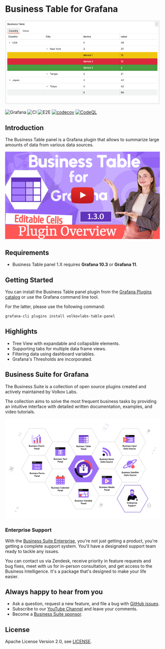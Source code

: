 # Business Table for Grafana

![Table](https://github.com/VolkovLabs/business-table/raw/main/src/img/dashboard.png)

![Grafana](https://img.shields.io/badge/Grafana-11.2-orange)
![CI](https://github.com/volkovlabs/business-table/workflows/CI/badge.svg)
![E2E](https://github.com/volkovlabs/business-table/workflows/E2E/badge.svg)
[![codecov](https://codecov.io/gh/VolkovLabs/business-table/branch/main/graph/badge.svg)](https://codecov.io/gh/VolkovLabs/business-table)
[![CodeQL](https://github.com/VolkovLabs/business-table/actions/workflows/codeql-analysis.yml/badge.svg)](https://github.com/VolkovLabs/business-table/actions/workflows/codeql-analysis.yml)

## Introduction

The Business Table panel is a Grafana plugin that allows to summarize large amounts of data from various data sources.

[![Business Table panel for Grafana 1.3.0 | Overview and tutorial for beginners](https://raw.githubusercontent.com/volkovlabs/business-table/main/img/overview.png)](https://youtu.be/kOjt9Bl3VQo)

## Requirements

- Business Table panel 1.X requires **Grafana 10.3** or **Grafana 11**.

## Getting Started

You can install the Business Table panel plugin from the [Grafana Plugins catalog](https://grafana.com/grafana/plugins/volkovlabs-table-panel/) or use the Grafana command line tool.

For the latter, please use the following command:

```bash
grafana-cli plugins install volkovlabs-table-panel
```

## Highlights

- Tree View with expandable and collapsible elements.
- Supporting tabs for multiple data frame views.
- Filtering data using dashboard variables.
- Grafana's Thresholds are incorporated.

## Business Suite for Grafana

The Business Suite is a collection of open source plugins created and actively maintained by Volkov Labs.

The collection aims to solve the most frequent business tasks by providing an intuitive interface with detailed written documentation, examples, and video tutorials.

[![Business Suite for Grafana](https://raw.githubusercontent.com/VolkovLabs/.github/main/business.png)](https://volkovlabs.io/plugins/)

### Enterprise Support

With the [Business Suite Enterprise](https://volkovlabs.io/pricing/), you're not just getting a product, you're getting a complete support system. You'll have a designated support team ready to tackle any issues.

You can contact us via Zendesk, receive priority in feature requests and bug fixes, meet with us for in-person consultation, and get access to the Business Intelligence. It's a package that's designed to make your life easier.

## Always happy to hear from you

- Ask a question, request a new feature, and file a bug with [GitHub issues](https://github.com/volkovlabs/business-table/issues).
- Subscribe to our [YouTube Channel](https://youtube.com/@volkovlabs) and leave your comments.
- Become a [Business Suite sponsor](https://github.com/sponsors/VolkovLabs).

## License

Apache License Version 2.0, see [LICENSE](https://github.com/volkovlabs/business-table/blob/main/LICENSE).
